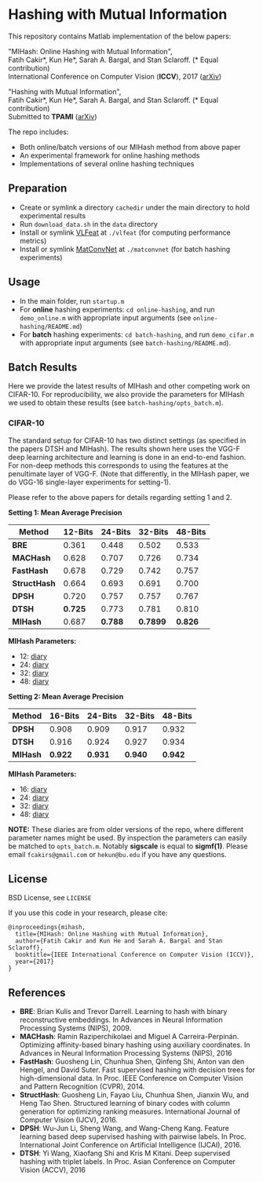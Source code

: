 # Hashing with Mutual Information
This repository contains Matlab implementation of the below papers:

"MIHash: Online Hashing with Mutual Information",  
Fatih Cakir*, Kun He*, Sarah A. Bargal, and Stan Sclaroff. (* Equal contribution)  
International Conference on Computer Vision (**ICCV**), 2017 ([arXiv](https://arxiv.org/abs/1703.08919))

"Hashing with Mutual Information",  
Fatih Cakir*, Kun He*, Sarah A. Bargal, and Stan Sclaroff. (* Equal contribution)  
Submitted to **TPAMI** ([arXiv](https://arxiv.org/abs/1803.00974))

The repo includes:
- Both online/batch versions of our MIHash method from above paper
- An experimental framework for online hashing methods
- Implementations of several online hashing techniques

## Preparation
- Create or symlink a directory `cachedir` under the main directory to hold experimental results
- Run `download_data.sh` in the `data` directory
- Install or symlink [VLFeat](http://www.vlfeat.org/)  at `./vlfeat` (for computing performance metrics)
- Install or symlink [MatConvNet](http://www.vlfeat.org/matconvnet/) at `./matconvnet` (for batch hashing experiments)

## Usage
- In the main folder, run `startup.m`
- For **online** hashing experiments: `cd online-hashing`, and run `demo_online.m` with appropriate input arguments (see `online-hashing/README.md`)
- For **batch** hashing experiments: `cd batch-hashing`, and run `demo_cifar.m` with appropriate input arguments (see `batch-hashing/README.md`).

## Batch Results
Here we provide the latest results of MIHash and other competing work on CIFAR-10. For reproducibility, we also provide the parameters for MIHash we used to obtain these results (see `batch-hashing/opts_batch.m`). 

### CIFAR-10
The standard setup for CIFAR-10 has two distinct settings (as specified in the papers DTSH and MIHash). The results shown here uses the VGG-F deep learning architecture and learning is done in an end-to-end fashion. For non-deep methods this corresponds to using the features at the penultimate layer of VGG-F. (Note that differently, in the MIHash paper, we do VGG-16 single-layer experiments for setting-1). 

Please refer to the above papers for details regarding setting 1 and 2. 

**Setting 1: Mean Average Precision** 

| Method  | 12-Bits | 24-Bits | 32-Bits | 48-Bits|
| ------------- | ------------- | ------------- | ------------- |  ------------- |
| **BRE**  | 0.361  | 0.448  | 0.502  | 0.533  |
| **MACHash**  | 0.628  | 0.707  | 0.726  | 0.734  |
| **FastHash**  | 0.678  | 0.729  | 0.742  | 0.757  |
| **StructHash**  | 0.664  | 0.693  | 0.691  | 0.700  |
| **DPSH**  | 0.720  | 0.757  | 0.757  | 0.767  |
| **DTSH**  | **0.725**  | 0.773  | 0.781  | 0.810  |
| **MIHash**  | 0.687  | **0.788**  | **0.7899**  | **0.826**  |

**MIHash Parameters:**
- 12: [diary ](https://github.com/fcakir/mihash/blob/master/diary/batch-hashing/MI-cifar12-sp1-vggf.txt)
- 24: [diary](https://github.com/fcakir/mihash/blob/master/diary/batch-hashing/MI-cifar24-sp1-vggf.txt)
- 32: [diary](https://github.com/fcakir/mihash/blob/master/diary/batch-hashing/MI-cifar32-sp1-vggf.txt)
- 48: [diary](https://github.com/fcakir/mihash/blob/master/diary/batch-hashing/MI-cifar48-sp1-vggf.txt)

**Setting 2: Mean Average Precision** 

| Method  | 16-Bits | 24-Bits | 32-Bits | 48-Bits|
| ------------- | ------------- | ------------- | ------------- |  ------------- |
| **DPSH**  | 0.908 | 0.909  | 0.917  | 0.932  |
| **DTSH**  | 0.916  | 0.924  | 0.927  | 0.934  |
| **MIHash**  | **0.922**  | **0.931**  | **0.940**  | **0.942**  |

**MIHash Parameters:**
- 16: [diary](https://github.com/fcakir/mihash/blob/master/diary/batch-hashing/MI-cifar16-sp2-vggf.txt)
- 24: [diary](https://github.com/fcakir/mihash/blob/master/diary/batch-hashing/MI-cifar24-sp2-vggf.txt)
- 32: [diary](https://github.com/fcakir/mihash/blob/master/diary/batch-hashing/MI-cifar32-sp2-vggf.txt)
- 48: [diary](https://github.com/fcakir/mihash/blob/master/diary/batch-hashing/MI-cifar48-sp2-vggf.txt)

**NOTE:** These diaries are from older versions of the repo, where different parameter names might be used. By inspection the parameters can easily be matched to `opts_batch.m`. Notably **sigscale** is equal to **sigmf(1)**. Please email `fcakirs@gmail.com` or `hekun@bu.edu` if you have any questions.  

## License
BSD License,  see `LICENSE`

If you use this code in your research, please cite:
```
@inproceedings{mihash,
  title={MIHash: Online Hashing with Mutual Information},
  author={Fatih Cakir and Kun He and Sarah A. Bargal and Stan Sclaroff},
  booktitle={IEEE International Conference on Computer Vision (ICCV)},
  year={2017}
}
```
## References
- **BRE**: Brian Kulis and Trevor Darrell. Learning to hash with binary reconstructive embeddings. In Advances in Neural Information Processing Systems (NIPS), 2009.
- **MACHash**: Ramin Raziperchikolaei and Miguel A Carreira-Perpinán. Optimizing affinity-based binary hashing using auxiliary coordinates. In Advances in Neural Information Processing Systems (NIPS), 2016
- **FastHash**: Guosheng Lin, Chunhua Shen, Qinfeng Shi, Anton van den Hengel, and David Suter. Fast supervised hashing with decision trees for high-dimensional data. In Proc. IEEE Conference on Computer Vision and Pattern Recognition (CVPR), 2014.
- **StructHash**: Guosheng Lin, Fayao Liu, Chunhua Shen, Jianxin Wu, and Heng Tao Shen. Structured learning of binary codes with column generation for optimizing ranking measures. International Journal of Computer Vision (IJCV), 2016.
- **DPSH**: Wu-Jun Li, Sheng Wang, and Wang-Cheng Kang. Feature learning based deep supervised hashing with pairwise labels. In Proc. International Joint Conference on Artificial Intelligence (IJCAI), 2016.
- **DTSH**: Yi Wang, Xiaofang Shi and Kris M Kitani. Deep supervised hashing with triplet labels. In Proc. Asian Conference on Computer Vision (ACCV), 2016

